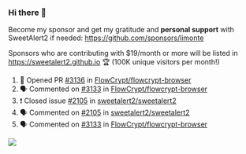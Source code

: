 ### Hi there 👋

Become my sponsor and get my gratitude and **personal support** with SweetAlert2 if needed: https://github.com/sponsors/limonte

Sponsors who are contributing with $19/month or more will be listed in https://sweetalert2.github.io 🏆 (100K unique visitors per month!)

<!--START_SECTION:activity-->
1. 💪 Opened PR [#3136](https://github.com/FlowCrypt/flowcrypt-browser/pull/3136) in [FlowCrypt/flowcrypt-browser](https://github.com/FlowCrypt/flowcrypt-browser)
2. 🗣 Commented on [#3133](https://github.com/FlowCrypt/flowcrypt-browser/issues/3133) in [FlowCrypt/flowcrypt-browser](https://github.com/FlowCrypt/flowcrypt-browser)
3. ❗️ Closed issue [#2105](https://github.com/sweetalert2/sweetalert2/issues/2105) in [sweetalert2/sweetalert2](https://github.com/sweetalert2/sweetalert2)
4. 🗣 Commented on [#2105](https://github.com/sweetalert2/sweetalert2/issues/2105) in [sweetalert2/sweetalert2](https://github.com/sweetalert2/sweetalert2)
5. 🗣 Commented on [#3133](https://github.com/FlowCrypt/flowcrypt-browser/issues/3133) in [FlowCrypt/flowcrypt-browser](https://github.com/FlowCrypt/flowcrypt-browser)
<!--END_SECTION:activity-->

![](https://github-readme-stats.vercel.app/api?username=limonte&theme=vue&show_icons=true)
